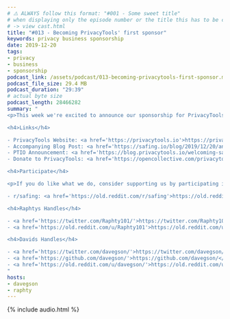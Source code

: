 ```yaml
---
# ⚠️ ALWAYS follow this format: "#001 - Some sweet title"
# when displaying only the episode number or the title this has to be constant
# -> view cast.html
title: "#013 - Becoming PrivacyTools' first sponsor"
keywords: privacy business sponsorship
date: 2019-12-20
tags:
- privacy
- business
- sponsorship
podcast_link: /assets/podcast/013-becoming-privacytools-first-sponsor.mp3
podcast_file_size: 29.4 MB
podcast_duration: "29:39"
# actual byte size
podcast_length: 28466282
summary: "
<p>This week we're excited to announce our sponsorship for PrivacyTools. Their website has personally helped all three of us founders, and it would not surprise me if you regularly visit their site too. Raphi and I discuss how it came about to get together with the PrivacyTools team and why we decided to become one of their sponsors. We then also talk about the current state of the privacy community. Enjoy the listen! (sorry for the audio this week, being back in Austria for the week, so the setup was unusual)</p>

<h4>Links</h4>

- PrivacyTools Website: <a href='https://privacytools.io'>https://privacytools.io</a><br/>
- Accompanying Blog Post: <a href='https://safing.io/blog/2019/12/20/announcing-the-privacytools-sponsorship/'>https://safing.io/blog/2019/12/20/announcing-the-privacytools-sponsorship/</a><br/>
- PTIO Announcement: <a href='https://blog.privacytools.io/welcoming-safing-first-sponsor/'>https://blog.privacytools.io/welcoming-safing-first-sponsor/</a><br/>
- Donate to PrivacyTools: <a href='https://opencollective.com/privacytoolsio'>https://opencollective.com/privacytoolsio</a><br/>

<h4>Participate</h4>

<p>If you do like what we do, consider supporting us by participating in our reddit:</p>

- r/safing: <a href='https://old.reddit.com/r/safing'>https://old.reddit.com/r/safing</a><br/>

<h4>Raphtys Handles</h4>

- <a href='https://twitter.com/Raphty101/'>https://twitter.com/Raphty101/</a><br/>
- <a href='https://old.reddit.com/u/Raphty101'>https://old.reddit.com/u/Raphty101</a><br/>

<h4>Davids Handles</h4>

- <a href='https://twitter.com/davegson/'>https://twitter.com/davegson/</a><br/>
- <a href='https://github.com/davegson/'>https://github.com/davegson/</a><br/>
- <a href='https://old.reddit.com/u/davegson/'>https://old.reddit.com/u/davegson/</a><br/>
"
hosts:
- davegson
- raphty
---
```


{% include audio.html %}

